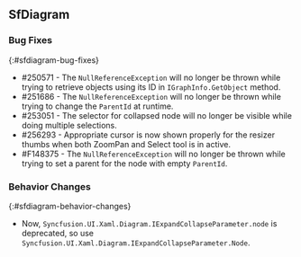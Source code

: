 ## SfDiagram

### Bug Fixes
{:#sfdiagram-bug-fixes}
* \#250571 - The `NullReferenceException` will no longer be thrown while trying to retrieve objects using its ID in `IGraphInfo.GetObject` method.
* \#251686 - The `NullReferenceException` will no longer be thrown while trying to change the `ParentId` at runtime.
* \#253051 - The selector for collapsed node will no longer be visible while doing multiple selections.
* \#256293 - Appropriate cursor is now shown properly for the resizer thumbs when both ZoomPan and Select tool is in active.
* \#F148375 - The `NullReferenceException` will no longer be thrown while trying to set a parent for the node with empty `ParentId`.

### Behavior Changes
{:#sfdiagram-behavior-changes}

* Now, `Syncfusion.UI.Xaml.Diagram.IExpandCollapseParameter.node` is deprecated, so use `Syncfusion.UI.Xaml.Diagram.IExpandCollapseParameter.Node`.
